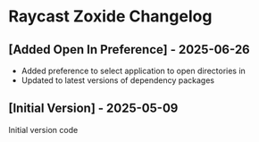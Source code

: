 # Raycast Zoxide Changelog

## [Added Open In Preference] - 2025-06-26

- Added preference to select application to open directories in
- Updated to latest versions of dependency packages

## [Initial Version] - 2025-05-09

Initial version code